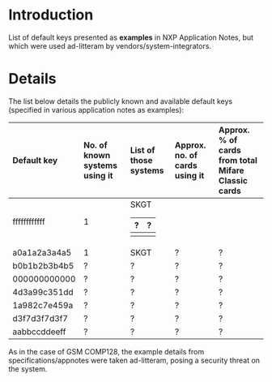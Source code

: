 # Introduction #

List of default keys presented as **examples** in NXP Application Notes, but which were used ad-litteram by vendors/system-integrators.


# Details #

The list below details the publicly known and available default keys (specified in various application notes as examples):

| **Default key** | **No. of known systems using it** | **List of those systems** | **Approx. no. of cards using it** | **Approx. % of cards from total Mifare Classic cards** |
|:----------------|:----------------------------------|:--------------------------|:----------------------------------|:-------------------------------------------------------|
| ffffffffffff | 1 | SKGT<br> <table><thead><th> ? </th><th> ? </th></thead><tbody>
<tr><td> a0a1a2a3a4a5 </td><td> 1 </td><td> SKGT<br> </td><td> ? </td><td> ? </td></tr>
<tr><td> b0b1b2b3b4b5 </td><td> ? </td><td> ? </td><td> ? </td><td> ? </td></tr>
<tr><td> 000000000000 </td><td> ? </td><td> ? </td><td> ? </td><td> ? </td></tr>
<tr><td> 4d3a99c351dd </td><td> ? </td><td> ? </td><td> ? </td><td> ? </td></tr>
<tr><td> 1a982c7e459a </td><td> ? </td><td> ? </td><td> ? </td><td> ? </td></tr>
<tr><td> d3f7d3f7d3f7 </td><td> ? </td><td> ? </td><td> ? </td><td> ? </td></tr>
<tr><td> aabbccddeeff </td><td> ? </td><td> ? </td><td> ? </td><td> ? </td></tr></tbody></table>

As in the case of GSM COMP128, the example details from specifications/appnotes were taken ad-litteram, posing a security threat on the system.